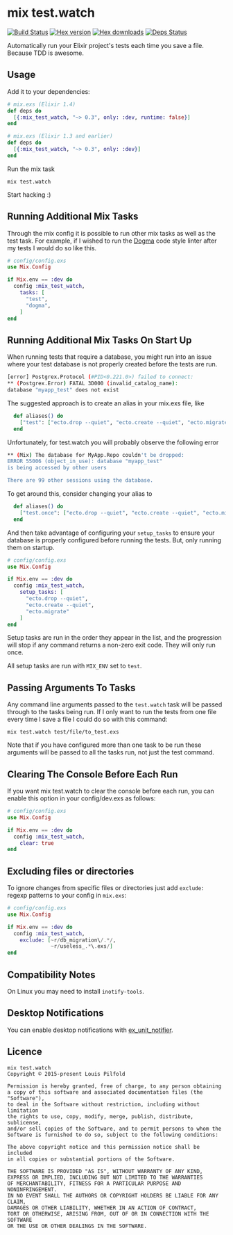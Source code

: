 mix test.watch
==============


[![Build Status](https://travis-ci.org/lpil/mix-test.watch.svg?branch=master)](https://travis-ci.org/lpil/mix-test.watch)
[![Hex version](https://img.shields.io/hexpm/v/mix_test_watch.svg "Hex version")](https://hex.pm/packages/mix_test_watch)
[![Hex downloads](https://img.shields.io/hexpm/dt/mix_test_watch.svg "Hex downloads")](https://hex.pm/packages/mix_test_watch)
[![Deps Status](https://beta.hexfaktor.org/badge/all/github/lpil/mix-test.watch.svg)](https://beta.hexfaktor.org/github/lpil/mix-test.watch)

Automatically run your Elixir project's tests each time you save a file.
Because TDD is awesome.


## Usage

Add it to your dependencies:

```elixir
# mix.exs (Elixir 1.4)
def deps do
  [{:mix_test_watch, "~> 0.3", only: :dev, runtime: false}]
end
```

```elixir
# mix.exs (Elixir 1.3 and earlier)
def deps do
  [{:mix_test_watch, "~> 0.3", only: :dev}]
end
```

Run the mix task

```
mix test.watch
```

Start hacking :)


## Running Additional Mix Tasks

Through the mix config it is possible to run other mix tasks as well as the
test task. For example, if I wished to run the [Dogma][dogma] code style
linter after my tests I would do so like this.

[dogma]: https://github.com/lpil/dogma

```elixir
# config/config.exs
use Mix.Config

if Mix.env == :dev do
  config :mix_test_watch,
    tasks: [
      "test",
      "dogma",
    ]
end
```

## Running Additional Mix Tasks On Start Up

When running tests that require a database, you might run into an issue where your test
database is not properly created before the tests are run.

```bash
[error] Postgrex.Protocol (#PID<0.221.0>) failed to connect:
** (Postgrex.Error) FATAL 3D000 (invalid_catalog_name):
database "myapp_test" does not exist
```

The suggested approach is to create an alias in your mix.exs file, like

```elixir
  def aliases() do
    ["test": ["ecto.drop --quiet", "ecto.create --quiet", "ecto.migrate", "test"]]
  end
```

Unfortunately, for test.watch you will probably observe the following error

```bash
** (Mix) The database for MyApp.Repo couldn't be dropped:
ERROR 55006 (object_in_use): database "myapp_test"
is being accessed by other users

There are 99 other sessions using the database.
```

To get around this, consider changing your alias to

```elixir
  def aliases() do
    ["test.once": ["ecto.drop --quiet", "ecto.create --quiet", "ecto.migrate", "test"]]
  end
```

And then take advantage of configuring your `setup_tasks` to ensure your database
is properly configured before running the tests.  But, only running them on startup.


```elixir
# config/config.exs
use Mix.Config

if Mix.env == :dev do
  config :mix_test_watch,
    setup_tasks: [
      "ecto.drop --quiet",
      "ecto.create --quiet",
      "ecto.migrate"
    ]
end
```

Setup tasks are run in the order they appear in the list, and the progression will
stop if any command returns a non-zero exit code.  They will only run once.

All setup tasks are run with `MIX_ENV` set to `test`.


## Passing Arguments To Tasks

Any command line arguments passed to the `test.watch` task will be passed
through to the tasks being run. If I only want to run the tests from one file
every time I save a file I could do so with this command:

```
mix test.watch test/file/to_test.exs
```

Note that if you have configured more than one task to be run these arguments
will be passed to all the tasks run, not just the test command.


## Clearing The Console Before Each Run

If you want mix test.watch to clear the console before each run, you can
enable this option in your config/dev.exs as follows:

```elixir
# config/config.exs
use Mix.Config

if Mix.env == :dev do
  config :mix_test_watch,
    clear: true
end
```

## Excluding files or directories

To ignore changes from specific files or directories just add `exclude:` regexp
patterns to your config in `mix.exs`:

```elixir
# config/config.exs
use Mix.Config

if Mix.env == :dev do
  config :mix_test_watch,
    exclude: [~r/db_migration\/.*/,
              ~r/useless_.*\.exs/]
end
```

## Compatibility Notes

On Linux you may need to install `inotify-tools`.

## Desktop Notifications

You can enable desktop notifications with
[ex_unit_notifier](https://github.com/navinpeiris/ex_unit_notifier).


## Licence

```
mix test.watch
Copyright © 2015-present Louis Pilfold

Permission is hereby granted, free of charge, to any person obtaining
a copy of this software and associated documentation files (the "Software"),
to deal in the Software without restriction, including without limitation
the rights to use, copy, modify, merge, publish, distribute, sublicense,
and/or sell copies of the Software, and to permit persons to whom the
Software is furnished to do so, subject to the following conditions:

The above copyright notice and this permission notice shall be included
in all copies or substantial portions of the Software.

THE SOFTWARE IS PROVIDED "AS IS", WITHOUT WARRANTY OF ANY KIND,
EXPRESS OR IMPLIED, INCLUDING BUT NOT LIMITED TO THE WARRANTIES
OF MERCHANTABILITY, FITNESS FOR A PARTICULAR PURPOSE AND NONINFRINGEMENT.
IN NO EVENT SHALL THE AUTHORS OR COPYRIGHT HOLDERS BE LIABLE FOR ANY CLAIM,
DAMAGES OR OTHER LIABILITY, WHETHER IN AN ACTION OF CONTRACT,
TORT OR OTHERWISE, ARISING FROM, OUT OF OR IN CONNECTION WITH THE SOFTWARE
OR THE USE OR OTHER DEALINGS IN THE SOFTWARE.
```
